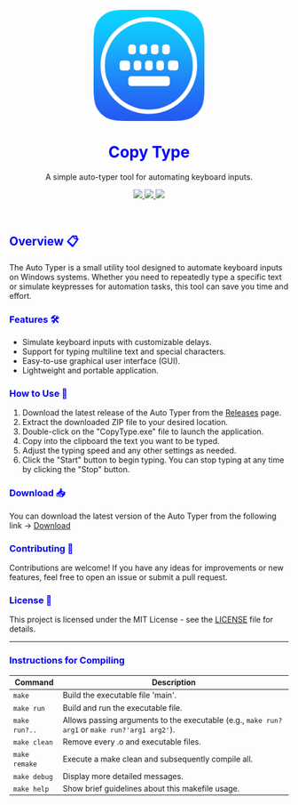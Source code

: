<p align="center">
	<img height="200px" width="200px" style="display: block;" src="asset/key.png"/>
	<summary align="center">
		<font color="blue">
			<h1 align="center">Copy Type</h1>
		</font>
	</summary>
	<p align="center">A simple auto-typer tool for automating keyboard inputs.</p>
 	<p align="center">
		<a href="https://github.com/Francy93/CopyType/blob/master/LICENSE">
			<img src="https://img.shields.io/badge/License-MIT-green">
		</a>
		<a href="https://www.microsoft.com/en-gb/windows">
			<img src="https://img.shields.io/badge/Platform-WindowsOS-blue">
		</a>
		<a href="https://github.com/Francy93/CopyType/releases">
			<img src="https://img.shields.io/badge/Release-1.0-purple">
		</a>
	</p>
</p><br>


<font color="blue"><h2>Overview 📋</h2></font>

The Auto Typer is a small utility tool designed to automate keyboard inputs on Windows systems. Whether you need to repeatedly type a specific text or simulate keypresses for automation tasks, this tool can save you time and effort.

<font color="blue"><h3>Features 🛠️</h3></font>

- Simulate keyboard inputs with customizable delays.
- Support for typing multiline text and special characters.
- Easy-to-use graphical user interface (GUI).
- Lightweight and portable application.

<font color="blue"><h3>How to Use 🚀</h3></font>

1. Download the latest release of the Auto Typer from the [Releases](https://github.com/Francy93/CopyType/releases) page.
2. Extract the downloaded ZIP file to your desired location.
3. Double-click on the "CopyType.exe" file to launch the application.
4. Copy into the clipboard the text you want to be typed.
5. Adjust the typing speed and any other settings as needed.
6. Click the "Start" button to begin typing. You can stop typing at any time by clicking the "Stop" button.

<font color="blue"><h3>Download 📥</h3></font>

You can download the latest version of the Auto Typer from the following link -> [Download](https://github.com/Francy93/CopyType/releases/download/FirstRelease/CopyType.exe)

<font color="blue"><h3>Contributing 🤝</h3></font>

Contributions are welcome! If you have any ideas for improvements or new features, feel free to open an issue or submit a pull request.

<font color="blue"><h3>License 📄</h3></font>

This project is licensed under the MIT License - see the [LICENSE](LICENSE) file for details.

---

<font color="blue"><h3>Instructions for Compiling</h3></font>

| Command       | Description                                                  |
|---------------|--------------------------------------------------------------|
| `make`        | Build the executable file 'main'.                            |
| `make run`    | Build and run the executable file.                           |
| `make run?..` | Allows passing arguments to the executable (e.g., `make run?arg1` or `make run?'arg1 arg2'`). |
| `make clean`  | Remove every .o and executable files.                        |
| `make remake` | Execute a make clean and subsequently compile all.           |
| `make debug`  | Display more detailed messages.                              |
| `make help`   | Show brief guidelines about this makefile usage.             |
